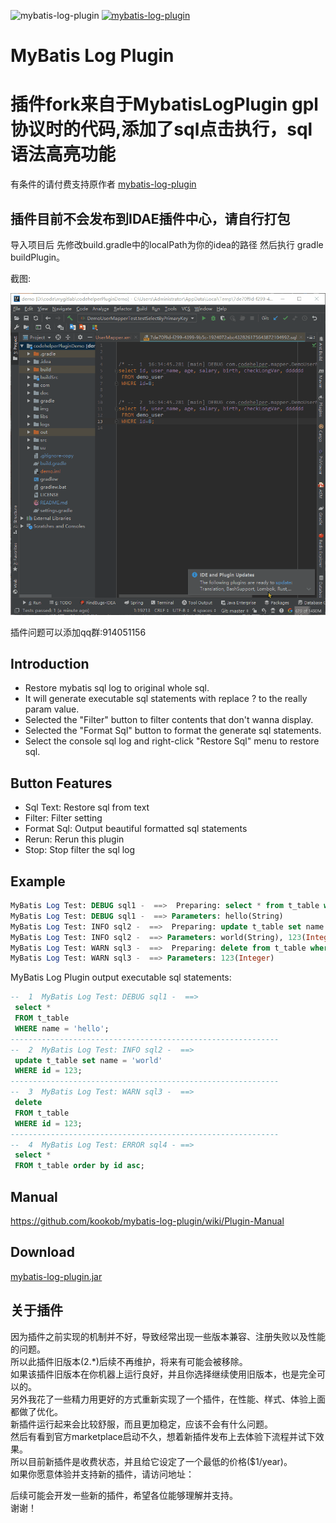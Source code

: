 ![mybatis-log-plugin](https://img.shields.io/jetbrains/plugin/v/10065-mybatis-log-plugin?label=version&style=flat-square)
[![mybatis-log-plugin](https://img.shields.io/jetbrains/plugin/d/10065-mybatis-log-plugin?style=flat-square)](https://plugins.jetbrains.com/plugin/10065-mybatis-log-plugin/versions)

# MyBatis Log Plugin

# 插件fork来自于MybatisLogPlugin gpl协议时的代码,添加了sql点击执行，sql语法高亮功能

有条件的请付费支持原作者 [mybatis-log-plugin](https://plugins.jetbrains.com/plugin/13905-mybatis-log-plugin) 

## 插件目前不会发布到IDAE插件中心，请自行打包

导入项目后 先修改build.gradle中的localPath为你的idea的路径 然后执行 gradle buildPlugin。
 
截图:

![console执行sql](https://raw.githubusercontent.com/gejun123456/mybatis-log-plugin/fromGplBranch/snapshot/addSqlLogSupport.gif)

插件问题可以添加qq群:914051156

## Introduction
- Restore mybatis sql log to original whole sql.
- It will generate executable sql statements with replace ? to the really param value.
- Selected the "Filter" button to filter contents that don't wanna display.
- Selected the "Format Sql" button to format the generate sql statements.
- Select the console sql log and right-click "Restore Sql" menu to restore sql.

## Button Features
- Sql Text: Restore sql from text
- Filter: Filter setting
- Format Sql: Output beautiful formatted sql statements
- Rerun: Rerun this plugin
- Stop: Stop filter the sql log

## Example
```sql
MyBatis Log Test: DEBUG sql1 -  ==>  Preparing: select * from t_table where name = ?
MyBatis Log Test: DEBUG sql1 -  ==> Parameters: hello(String)
MyBatis Log Test: INFO sql2 -  ==>  Preparing: update t_table set name = ? where id = ?
MyBatis Log Test: INFO sql2 -  ==> Parameters: world(String), 123(Integer)
MyBatis Log Test: WARN sql3 -  ==>  Preparing: delete from t_table where id = ?
MyBatis Log Test: WARN sql3 -  ==> Parameters: 123(Integer)
```
MyBatis Log Plugin output executable sql statements:
```sql
--  1  MyBatis Log Test: DEBUG sql1 -  ==>
 select *
 FROM t_table
 WHERE name = 'hello';
------------------------------------------------------------
--  2  MyBatis Log Test: INFO sql2 -  ==>
 update t_table set name = 'world'
 WHERE id = 123;
------------------------------------------------------------
--  3  MyBatis Log Test: WARN sql3 -  ==>
 delete
 FROM t_table
 WHERE id = 123;
------------------------------------------------------------
--  4  MyBatis Log Test: ERROR sql4 - ==>
 select *
 FROM t_table order by id asc;
```

## Manual
https://github.com/kookob/mybatis-log-plugin/wiki/Plugin-Manual

## Download
[mybatis-log-plugin.jar](https://plugins.jetbrains.com/plugin/13905-mybatis-log-plugin "Download Plugin")  

## 关于插件
因为插件之前实现的机制并不好，导致经常出现一些版本兼容、注册失败以及性能的问题。  
所以此插件旧版本(2.*)后续不再维护，将来有可能会被移除。  
如果该插件旧版本在你机器上运行良好，并且你选择继续使用旧版本，也是完全可以的。  
另外我花了一些精力用更好的方式重新实现了一个插件，在性能、样式、体验上面都做了优化。  
新插件运行起来会比较舒服，而且更加稳定，应该不会有什么问题。  
然后有看到官方marketplace启动不久，想着新插件发布上去体验下流程并试下效果。  
所以目前新插件是收费状态，并且给它设定了一个最低的价格($1/year)。  
如果你愿意体验并支持新的插件，请访问地址：  

后续可能会开发一些新的插件，希望各位能够理解并支持。  
谢谢！
